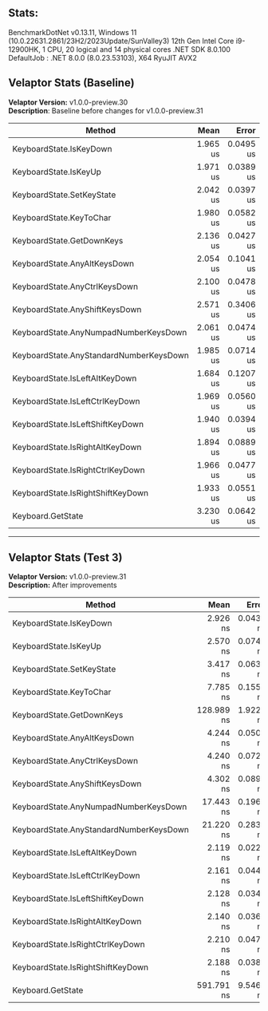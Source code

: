 ## **Stats**:
BenchmarkDotNet v0.13.11, Windows 11 (10.0.22631.2861/23H2/2023Update/SunValley3)
12th Gen Intel Core i9-12900HK, 1 CPU, 20 logical and 14 physical cores
.NET SDK 8.0.100
DefaultJob : .NET 8.0.0 (8.0.23.53103), X64 RyuJIT AVX2

## **Velaptor Stats (Baseline)**
**Velaptor Version:** v1.0.0-preview.30  
**Description**: Baseline before changes for v1.0.0-preview.31

| Method                                  | Mean     | Error     | StdDev    | Median   | Gen0   | Gen1   | Allocated |
|---------------------------------------- |---------:|----------:|----------:|---------:|-------:|-------:|----------:|
| KeyboardState.IsKeyDown                 | 1.965 us | 0.0495 us | 0.1459 us | 2.002 us | 0.6695 | 0.0095 |    8.2 KB |
| KeyboardState.IsKeyUp                   | 1.971 us | 0.0389 us | 0.0785 us | 1.984 us | 0.6695 | 0.0095 |    8.2 KB |
| KeyboardState.SetKeyState               | 2.042 us | 0.0397 us | 0.0641 us | 2.054 us | 0.6695 | 0.0095 |    8.2 KB |
| KeyboardState.KeyToChar                 | 1.980 us | 0.0582 us | 0.1661 us | 2.019 us | 0.6733 | 0.0153 |   8.25 KB |
| KeyboardState.GetDownKeys               | 2.136 us | 0.0427 us | 0.1162 us | 2.190 us | 0.6714 | 0.0114 |   8.23 KB |
| KeyboardState.AnyAltKeysDown            | 2.054 us | 0.1041 us | 0.3053 us | 2.155 us | 0.6695 | 0.0095 |    8.2 KB |
| KeyboardState.AnyCtrlKeysDown           | 2.100 us | 0.0478 us | 0.1341 us | 2.126 us | 0.6695 | 0.0095 |    8.2 KB |
| KeyboardState.AnyShiftKeysDown          | 2.571 us | 0.3406 us | 1.0043 us | 2.007 us | 0.6676 | 0.0076 |    8.2 KB |
| KeyboardState.AnyNumpadNumberKeysDown   | 2.061 us | 0.0474 us | 0.1398 us | 2.055 us | 0.6714 | 0.0095 |   8.23 KB |
| KeyboardState.AnyStandardNumberKeysDown | 1.985 us | 0.0714 us | 0.2061 us | 2.036 us | 0.6714 | 0.0114 |   8.23 KB |
| KeyboardState.IsLeftAltKeyDown          | 1.684 us | 0.1207 us | 0.3559 us | 1.887 us | 0.6695 | 0.0095 |    8.2 KB |
| KeyboardState.IsLeftCtrlKeyDown         | 1.969 us | 0.0560 us | 0.1634 us | 1.986 us | 0.6695 | 0.0095 |    8.2 KB |
| KeyboardState.IsLeftShiftKeyDown        | 1.940 us | 0.0394 us | 0.1156 us | 1.974 us | 0.6695 | 0.0095 |    8.2 KB |
| KeyboardState.IsRightAltKeyDown         | 1.894 us | 0.0889 us | 0.2606 us | 1.958 us | 0.6695 | 0.0095 |    8.2 KB |
| KeyboardState.IsRightCtrlKeyDown        | 1.966 us | 0.0477 us | 0.1376 us | 1.991 us | 0.6695 | 0.0095 |    8.2 KB |
| KeyboardState.IsRightShiftKeyDown       | 1.933 us | 0.0551 us | 0.1626 us | 1.974 us | 0.6695 | 0.0095 |    8.2 KB |
| Keyboard.GetState                       | 3.230 us | 0.0642 us | 0.0713 us | 3.255 us | 0.6695 | 0.0095 |    8.2 KB |

---

## **Velaptor Stats (Test 3)**
**Velaptor Version:** v1.0.0-preview.31  
**Description:** After improvements

| Method                                  | Mean       | Error     | StdDev    | Gen0   | Allocated |
|---------------------------------------- |-----------:|----------:|----------:|-------:|----------:|
| KeyboardState.IsKeyDown                 |   2.926 ns | 0.0437 ns | 0.0387 ns |      - |         - |
| KeyboardState.IsKeyUp                   |   2.570 ns | 0.0749 ns | 0.0700 ns |      - |         - |
| KeyboardState.SetKeyState               |   3.417 ns | 0.0633 ns | 0.0592 ns |      - |         - |
| KeyboardState.KeyToChar                 |   7.785 ns | 0.1554 ns | 0.1453 ns |      - |         - |
| KeyboardState.GetDownKeys               | 128.989 ns | 1.9226 ns | 1.7984 ns | 0.0081 |     104 B |
| KeyboardState.AnyAltKeysDown            |   4.244 ns | 0.0506 ns | 0.0474 ns |      - |         - |
| KeyboardState.AnyCtrlKeysDown           |   4.240 ns | 0.0726 ns | 0.0679 ns |      - |         - |
| KeyboardState.AnyShiftKeysDown          |   4.302 ns | 0.0890 ns | 0.0832 ns |      - |         - |
| KeyboardState.AnyNumpadNumberKeysDown   |  17.443 ns | 0.1966 ns | 0.1743 ns |      - |         - |
| KeyboardState.AnyStandardNumberKeysDown |  21.220 ns | 0.2831 ns | 0.2509 ns |      - |         - |
| KeyboardState.IsLeftAltKeyDown          |   2.119 ns | 0.0225 ns | 0.0199 ns |      - |         - |
| KeyboardState.IsLeftCtrlKeyDown         |   2.161 ns | 0.0445 ns | 0.0416 ns |      - |         - |
| KeyboardState.IsLeftShiftKeyDown        |   2.128 ns | 0.0347 ns | 0.0324 ns |      - |         - |
| KeyboardState.IsRightAltKeyDown         |   2.140 ns | 0.0364 ns | 0.0341 ns |      - |         - |
| KeyboardState.IsRightCtrlKeyDown        |   2.210 ns | 0.0478 ns | 0.0447 ns |      - |         - |
| KeyboardState.IsRightShiftKeyDown       |   2.188 ns | 0.0384 ns | 0.0341 ns |      - |         - |
| Keyboard.GetState                       | 591.791 ns | 9.5462 ns | 8.9295 ns | 0.2193 |    2752 B |
